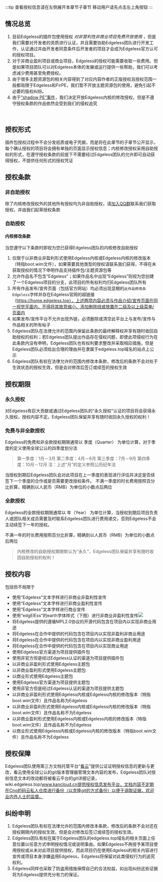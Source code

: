 :::tip 查看授权信息请在左侧展开本章节子章节
移动用户请先点击左上角按钮
:::
## 情况总览
1. 目前Edgeless的插件包使用授权 *对非营利性非商业项目免费开放使用* ，但是我们需要对开发者的资质进行认证，并且需要协助Edgeless团队进行开发工作，认证通过并由开发者同意条件后开发者的项目才会成为Edgeless官方认可的授权项目。
2. 对于非商业盈利项目或商业项目，Edgeless的授权可能需要收取一些费用。但是如果项目团队可以对Edgeless本体的发展或运行提供一些帮助，我们可以考虑减少费用甚至免费授权。
3. 由于很多主题资源包的相关内容得到了对应内容作者的正版授权且授权范围一般都局限于Edgeless和FirPE，我们暂不开放主题资源包的使用，避免引起不必要的版权纠纷。
4. 由于[“shadow PE”事件](小黑屋.md)，我们决定开放Edgeless内核的修改授权，但是不遵守授权条款的作品依然会受到我们的侵权追究
<br/>

## 授权形式
插件包授权过程中不会分发纸质或电子凭据，而是将在此章节的子章节公开显示，每个确认授权的项目将会拥有单独的页面显示授权信息；内核修改授权采用自助授权的形式，在遵守授权条款的前提下不需要经过Edgeless团队的允许即可自动获得授权，不提供任何形式的授权凭证


## 授权条款
### 非自助授权
除了内核修改授权外的其他所有授权均为非自助授权，请[加入QQ群](https://home.edgeless.top/jump/qqg.html)联系我们获取授权，并由我们起草授权条款
### 自助授权
#### 内核修改条款
当您遵守以下条款时即视为您已获得Edgeless团队的内核修改自助授权
1. 仅限于以非商业非盈利形式使用Edgeless内核或Edgeless内核的修改版本（特指boot.wim文件），如果需要其他类型的授权请联系我们获得，不得在未获取授权的情况下申明作品支持插件包/主题资源包等
2. 允许作品名不包含“Edgeless”；如果作品名中出现“Edgeless”则视为您创建了一个Edgeless项目的分支，此项目的所有权利均归Edgeless团队所有
3. 所有作品发布/宣传页面（包括官方网站）均必须出现显眼的`此作品修改自Edgeless`字样并存在Edgeless官网的超链接（https://home.edgeless.top），上述两项内容必须与作品介绍/宣传页面在同一视觉平面内，不得将其故意缩小、添加删除线或放置在二级及以上级菜单/页面内
4. 如果发布/宣传平台不允许出现外链，必须删除或清空此平台上与发布/宣传与作品相关的所有帖子
5. Edgeless团队在法律允许的范围内保留此条款的最终解释权并享有随时收回自助授权的权利；若Edgeless团队提出作品存在侵权问题，即使此项侵权行为在此条款内没有申明，Edgeless团队也有权利要求整改并采取相应措施，但是Edgeless团队必须给出合理的理由并在隶属于edgeless.top域名的站点上公示
6. Edgeless团队有权在法律允许的范围内修改本条款，修改后的条款不会对处于生效状态的授权生效，但是会对修改后签订或续签的授权生效


## 授权期限
### 永久授权
对Edgeless有巨大贡献或通过Edgeless团队的“永久授权”认证的项目将会获得永久授权，授权内容不定。Edgeless团队保留并享有随时收回永久授权的权利！
### 免费与非全款授权
Edgeless的免费和非全款授权期限通常以 季度（Quarter） 为单位计算，对于季度的定义使用全球公认的四季度划分法
> 第一季度：1月－3月
第二季度：4月－6月
第三季度：7月－9月
第四季度：10月－12月
注：上述“月”的定义参照公历纪年法

当授权到期后Edgeless团队会对此项目在上一季度的表现进行评估并决定是否续签下一个季度的合作或是否需要更改授权条件。
不满一季度的时长费用按照百分比折算，精确到以人民币（RMB）为单位的小数点后两位

### 全款授权
Edgeless的全款授权期限通常以 年（Year） 为单位计算，当授权到期后项目负责人或团队相关成员需要及时联系Edgeless团队进行费用递交，否则Edgeless不会主动续签下一年的授权。

不满一年的时长费用按照百分比折算，精确到以人民币（RMB）为单位的小数点后两位

>内核修改的自助授权期限默认为“永久”，Edgeless团队保留并享有随时收回自助授权的权利！


## 授权内容
包括但不局限于
* 使用“Edgeless”文本字样进行非商业非盈利性宣传
* 使用“Edgeless”文本字样进行非商业盈利性宣传
* 使用“Edgeless”文本字样进行商业宣传
* 使用“edgElEss”的earth字体样式（下图）进行非商业非盈利性宣传![](images/logo.png)
* 将Edgeless提供的遵循MPL2.0协议的开源代码包含在项目内以实现非商业用途
* 将Edgeless在合作中提供的代码包含在项目内以实现非盈利非商业用途
* 将Edgeless在合作中提供的代码包含在项目内以实现非商业盈利用途
* 将Edgeless在合作中提供的代码包含在项目内以实现商业用途
* 使用Edgeless官方渠道为项目提供插件包
* 使用非官方但是经过Edgeless认证的渠道为项目提供插件包
* 以非商业非盈利形式使用Edgeless主题包
* 以非商业盈利形式使用Edgeless主题包
* 以商业形式使用Edgeless主题包
* 使用Edgeless官方渠道为项目提供主题包
* 使用非官方但是经过Edgeless认证的渠道为项目提供主题包
* 以非商业非盈利形式使用Edgeless内核或Edgeless内核的修改版本（特指boot.wim文件）且作品名称为Edgeless
* 以非商业非盈利形式使用Edgeless内核或Edgeless内核的修改版本（特指boot.wim文件）且作品名称不为Edgeless
* 以非商业盈利形式使用Edgeless内核或Edgeless内核的修改版本（特指boot.wim文件）且作品名称不为Edgeless
* 以商业形式使用Edgeless内核或Edgeless内核的修改版本（特指boot.wim文件）且作品名称不为Edgeless


## 授权保障
Edgeless团队使用第三方文档托管平台“[看云](https://www.kancloud.cn)”提供公证证明授权信息的更新与更改，看云使用全球公认的git版本管理器管理文本内容的发布，Edgeless团队对授权信息文本的改动都将被看云平台的git详细记录，wiki.edgeless.top/www.kancloud.cn提供授权信息发布平台，文档内容不定期在Cno的码云私人仓库进行备份（以克隆git的方式备份）以便于调取证据，欢迎业内外人士的监督。


## 纠纷申明
1. Edgeless团队有权在法律允许的范围内修改本条款，修改后的条款不会对还在授权期限内的授权生效，但是会对修改后签订或续签的授权生效。
2. Edgeless团队有权在属于Edgeless团队的edgeless.top域名的相关页面上任意位置以任意方式申明授权情况或说明事由。如果Edgeless不再授予某项目使用授权或从未对此项目提供授权，而此项目仍在使用Edgeless的相关内容进行宣传或项目本身涉嫌盗用Edgeless，Edgeless将保留对此类侵权行为的追究权利。
3. Edgeless同样也采取了防盗用措施保障自己的合法权益，如出现纠纷这些证据将为Edgeless提供充分有力的保证。